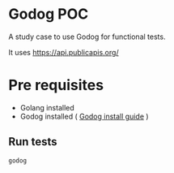 # Godog POC

A study case to use Godog for functional tests.

It uses https://api.publicapis.org/

# Pre requisites

- Golang installed
- Godog installed ( [Godog install guide](https://github.com/cucumber/godog#install) )

## Run tests

```shell
godog
```
